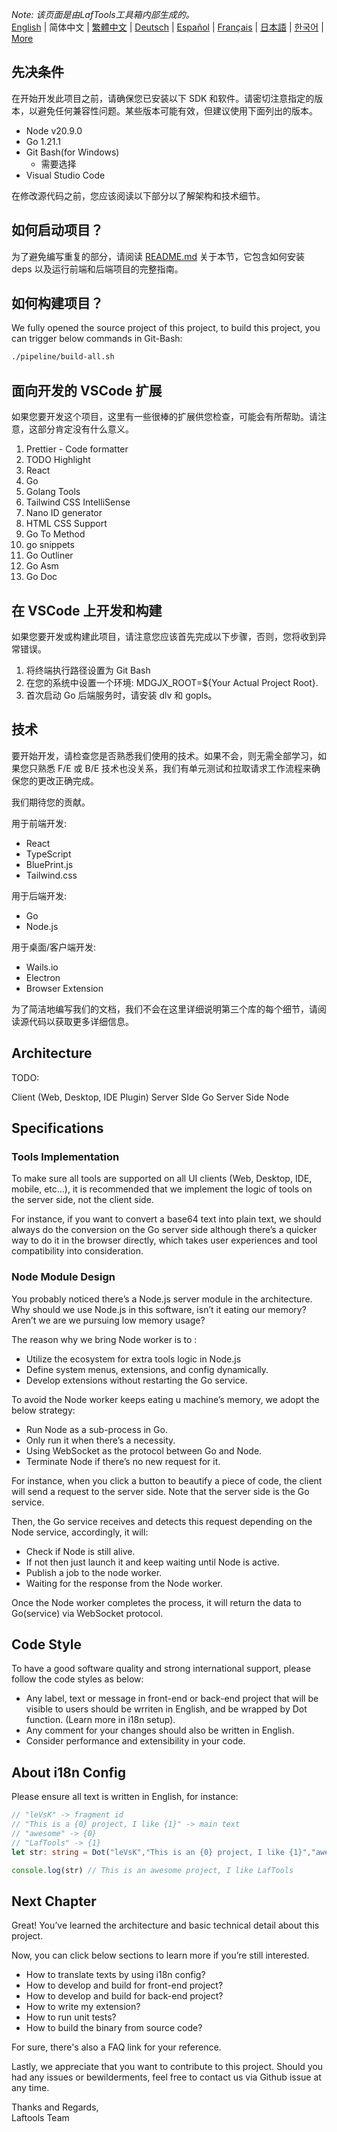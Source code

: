 <i>Note: 该页面是由LafTools工具箱内部生成的。</i> <br/> [English](/docs/en_US/CONTRIBUTION.md)  |  简体中文  |  [繁體中文](/docs/zh_HK/CONTRIBUTION.md)  |  [Deutsch](/docs/de/CONTRIBUTION.md)  |  [Español](/docs/es/CONTRIBUTION.md)  |  [Français](/docs/fr/CONTRIBUTION.md)  |  [日本語](/docs/ja/CONTRIBUTION.md)  |  [한국어](/docs/ko/CONTRIBUTION.md) | [More](/docs/) <br/>

## 先决条件

在开始开发此项目之前，请确保您已安装以下 SDK 和软件。请密切注意指定的版本，以避免任何兼容性问题。某些版本可能有效，但建议使用下面列出的版本。

- Node v20.9.0
- Go 1.21.1
- Git Bash(for Windows)
  - 需要选择
- Visual Studio Code

在修改源代码之前，您应该阅读以下部分以了解架构和技术细节。

## 如何启动项目？

为了避免编写重复的部分，请阅读 [README.md](../README.md) 关于本节，它包含如何安装 deps 以及运行前端和后端项目的完整指南。

## 如何构建项目？

We fully opened the source project of this project, to build this project, you can trigger below commands in Git-Bash:

```bash
./pipeline/build-all.sh
```

## 面向开发的 VSCode 扩展

如果您要开发这个项目，这里有一些很棒的扩展供您检查，可能会有所帮助。请注意，这部分肯定没有什么意义。

1. Prettier - Code formatter
2. TODO Highlight
3. React
4. Go
5. Golang Tools
6. Tailwind CSS IntelliSense
7. Nano ID generator
8. HTML CSS Support
9. Go To Method
10. go snippets
11. Go Outliner
12. Go Asm
13. Go Doc

## 在 VSCode 上开发和构建

如果您要开发或构建此项目，请注意您应该首先完成以下步骤，否则，您将收到异常错误。

1. 将终端执行路径设置为 Git Bash
2. 在您的系统中设置一个环境: MDGJX_ROOT=${Your Actual Project Root}.
3. 首次启动 Go 后端服务时，请安装 dlv 和 gopls。

## 技术

要开始开发，请检查您是否熟悉我们使用的技术。如果不会，则无需全部学习，如果您只熟悉 F/E 或 B/E 技术也没关系，我们有单元测试和拉取请求工作流程来确保您的更改正确完成。

我们期待您的贡献。

用于前端开发:

- React
- TypeScript
- BluePrint.js
- Tailwind.css

用于后端开发:

- Go
- Node.js

用于桌面/客户端开发:

- Wails.io
- Electron
- Browser Extension

为了简洁地编写我们的文档，我们不会在这里详细说明第三个库的每个细节，请阅读源代码以获取更多详细信息。

## Architecture

TODO:

Client (Web, Desktop, IDE Plugin)
<interact with>
Server SIde Go
<interact with>
Server Side Node

## Specifications

### Tools Implementation

To make sure all tools are supported on all UI clients (Web, Desktop, IDE, mobile, etc…), it is recommended that we implement the logic of tools on the server side, not the client side.

For instance, if you want to convert a base64 text into plain text, we should always do the conversion on the Go server side although there’s a quicker way to do it in the browser directly, which takes user experiences and tool compatibility into consideration.

### Node Module Design

You probably noticed there’s a Node.js server module in the architecture. Why should we use Node.js in this software, isn’t it eating our memory? Aren’t we are we pursuing low memory usage?

The reason why we bring Node worker is to :

- Utilize the ecosystem for extra tools logic in Node.js
- Define system menus, extensions, and config dynamically.
- Develop extensions without restarting the Go service.

To avoid the Node worker keeps eating u machine’s memory, we adopt the below strategy:

- Run Node as a sub-process in Go.
- Only run it when there’s a necessity.
- Using WebSocket as the protocol between Go and Node.
- Terminate Node if there’s no new request for it.

For instance, when you click a button to beautify a piece of code, the client will send a request to the server side. Note that the server side is the Go service.

Then, the Go service receives and detects this request depending on the Node service, accordingly, it will:

- Check if Node is still alive.
- If not then just launch it and keep waiting until Node is active.
- Publish a job to the node worker.
- Waiting for the response from the Node worker.

Once the Node worker completes the process, it will return the data to Go(service) via WebSocket protocol.

## Code Style

To have a good software quality and strong international support, please follow the code styles as below:

- Any label, text or message in front-end or back-end project that will be visible to users should be wrriten in English, and be wrapped by Dot function. (Learn more in i18n setup).
- Any comment for your changes should also be written in English.
- Consider performance and extensibility in your code.

## About i18n Config

Please ensure all text is written in English, for instance:

```Typescript
// "leVsK" -> fragment id
// "This is a {0} project, I like {1}" -> main text
// "awesome" -> {0}
// "LafTools" -> {1}
let str: string = Dot("leVsK","This is an {0} project, I like {1}","awesome","LafTools")

console.log(str) // This is an awesome project, I like LafTools
```

## Next Chapter

Great! You’ve learned the architecture and basic technical detail about this project.

Now, you can click below sections to learn more if you’re still interested.

- How to translate texts by using i18n config?
- How to develop and build for front-end project?
- How to develop and build for back-end project?
- How to write my extension?
- How to run unit tests?
- How to build the binary from source code?

For sure, there's also a FAQ link for your reference.

Lastly, we appreciate that you want to contribute to this project. Should you had any issues or bewilderments, feel free to contact us via Github issue at any time.

Thanks and Regards,  
Laftools Team
